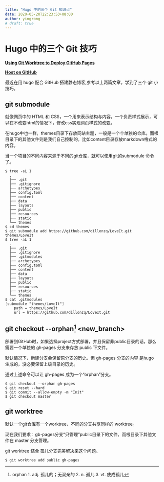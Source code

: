 ```yaml
---
title: "Hugo 中的三个 Git 知识点"
date: 2020-05-20T22:23:53+08:00
author: yingrong
# draft: true
---
```


Hugo 中的三个 Git 技巧
======================



[**Using Git Worktree to Deploy GitHub Pages**](http://sangsoonam.github.io/2019/02/08/using-git-worktree-to-deploy-github-pages.html "Using Git Worktree to Deploy GitHub Pages")

[**Host on GitHub**](https://gohugo.io/hosting-and-deployment/hosting-on-github/ "Host on GitHub")



最近在用 hugo 配合 GitHub 搭建静态博客,参考以上两篇文章，学到了三个 git 小技巧。

## git submodule


就像网页中的 HTML 和 CSS，一个用来表示结构与内容，一个负责样式展示，可以在不改变html的情况下，修改css实现网页样式的改变。

在hugo中也一样，themes目录下存放网站主题，一般是一个个单独的仓库。而根目录下的其他文件则是我们自己控制的，比如content目录存放markdown格式的内容。

当一个项目的不同内容来源于不同的git仓库，就可以使用git的submodule 命令了。



``` shell
$ tree -aL 1
  .
  ├── .git
  ├── .gitignore
  ├── archetypes
  ├── config.toml
  ├── content
  ├── data
  ├── layouts
  ├── public
  ├── resources
  ├── static
  └── themes
$ cd themes
$ git submodule add https://github.com/dillonzq/LoveIt.git themes/LoveIt
$ tree -aL 1
  .
  ├── .git
  ├── .gitignore
  ├── .gitmodules
  ├── archetypes
  ├── config.toml
  ├── content
  ├── data
  ├── layouts
  ├── public
  ├── resources
  ├── static
  └── themes
$ cat .gitmodules
[submodule "themes/LoveIt"]
	path = themes/LoveIt
	url = https://github.com/dillonzq/LoveIt.git

```

## git checkout --orphan[^1] <new_branch>

部署到GitHub时，如果选择project方式部署，并且保留非public目录的话，那么需要一个单独的 gh-pages 分支来存放 public 下文件。

默认情况下，新建分支会保留原分支的历史。但 gh-pages 分支的内容 是hugo 生成的，没必要保留上级目录的历史。

通过上述命令可以让 gh-pages 成为一个“orphan”分支。



```shell
$ git checkout --orphan gh-pages
$ git reset --hard
$ git commit --allow-empty -m "Init"
$ git checkout master
```

## git worktree

默认一个git仓库有一个worktree，不同的分支共享同样的 worktree。

现在我们要求：gb-pages分支“只管理”public目录下的文件，而根目录下其他文件在 master 分支管理。

git worktree 结合 孤儿分支完美解决来这个问题。

```shell
$ git worktree add public gh-pages
```


[^1]: orphan 1. adj. 孤儿的；无双亲的 2. n. 孤儿 3. vt. 使成孤儿

